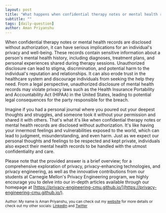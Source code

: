 ```yaml
---
layout: post
title: "What happens when confidential therapy notes or mental health records are disclosed?"
subtitle: ""
tags: [daily-question]
author: Aman Priyanshu
---
```


When confidential therapy notes or mental health records are disclosed without authorization, it can have serious implications for an individual's privacy and well-being. These records contain sensitive information about a person's mental health history, including diagnoses, treatment plans, and personal experiences shared during therapy sessions. Unauthorized disclosure can lead to stigma, discrimination, and potential harm to the individual's reputation and relationships. It can also erode trust in the healthcare system and discourage individuals from seeking the help they need. From a legal perspective, unauthorized disclosure of mental health records may violate privacy laws such as the Health Insurance Portability and Accountability Act (HIPAA) in the United States, leading to potential legal consequences for the party responsible for the breach.

Imagine if you had a personal journal where you poured out your deepest thoughts and struggles, and someone took it without your permission and shared it with others. That's what it's like when confidential therapy notes or mental health records are disclosed without authorization. It's like having your innermost feelings and vulnerabilities exposed to the world, which can lead to judgment, misunderstanding, and even harm. Just as we expect our personal thoughts and feelings to be respected and kept private, individuals also expect their mental health records to be handled with the utmost confidentiality and care.

Please note that the provided answer is a brief overview; for a comprehensive exploration of privacy, privacy-enhancing technologies, and privacy engineering, as well as the innovative contributions from our students at Carnegie Mellon's Privacy Engineering program, we highly encourage you to delve into our in-depth articles available through our homepage at [https://privacy-engineering-cmu.github.io/](https://privacy-engineering-cmu.github.io/).

<small>Author: My name is Aman Priyanshu, you can check out my [website](https://amanpriyanshu.github.io/) for more details or check out my other socials: [LinkedIn](https://www.linkedin.com/in/aman-priyanshu/) and [Twitter](https://twitter.com/AmanPriyanshu6)</small>
